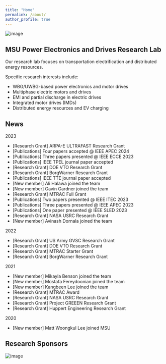 ```yaml
---
title: "Home"
permalink: /about/
author_profile: true
---
```

![image](/mattwklee.github.io/images/main_logo.png)

MSU Power Electronics and Drives Research Lab
------
Our research lab focuses on transportation electrification and distributed energy resources.

Specific research interests include:
 - WBG/UWBG-based power electronics and motor drives
 - Multiphase electric motors and drives
 - EMI and partial discharge in electric drives
 - Integrated motor drives (IMDs)
 - Distributed energy resources and EV charging

News
------
2023
- [Research Grant] ARPA-E ULTRAFAST Research Grant
- [Publications] Four papers accepted @ IEEE APEC 2024
- [Publications] Three papers presented @ IEEE ECCE 2023
- [Publications] IEEE TPEL journal paper accepted
- [Research Grant] DOE VTO Research Grant
- [Research Grant] BorgWarner Research Grant
- [Publications] IEEE TTE journal paper accepted
- [New member] Ali Halawa joined the team
- [New member] Gavin Gardner joined the team
- [Research Grant] MTRAC Full Grant
- [Publications] Two papers presented @ IEEE ITEC 2023
- [Publications] Three papers presented @ IEEE APEC 2023
- [Publications] One paper presented @ IEEE SLED 2023
- [Research Grant] NASA USRC Research Grant
- [New member] Avinash Dornala joined the team

2022
- [Research Grant] US Army GVSC Research Grant
- [Research Grant] DOE VTO Research Grant
- [Research Grant] MTRAC Starter Grant
- [Research Grant] BorgWarner Research Grant

2021
- [New member] Mikayla Benson joined the team
- [New member] Mostafa Fereydoonian joined the team
- [New member] Kangbeen Lee joined the team
- [Research Grant] MTRAC Award
- [Research Grant] NASA USRC Research Grant
- [Research Grant] Project GREEEN Research Grant
- [Research Grant] Huppert Engineering Research Grant
  
2020
- [New member] Matt Woongkul Lee joined MSU

Research Sponsors
------
![image](/mattwklee.github.io/images/sponsors.png)
